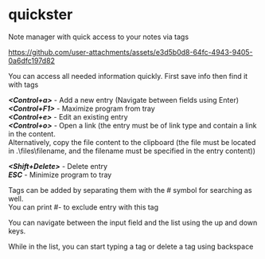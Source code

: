 # quickster
Note manager with quick access to your notes via tags

https://github.com/user-attachments/assets/e3d5b0d8-64fc-4943-9405-0a6dfc197d82

You can access all needed information quickly. First save info then find it with tags

*__<Control+a>__* - Add a new entry (Navigate between fields using Enter)  
*__<Control+F1>__* - Maximize program from tray  
*__<Control+e>__* - Edit an existing entry  
*__<Control+o>__* - Open a link (the entry must be of link type and contain a link in the content.  
Alternatively, copy the file content to the clipboard (the file must be located in .\\files\\filename, and the filename must be specified in the entry content))  

*__<Shift+Delete>__* - Delete entry  
*__ESC__* - Minimize program to tray

Tags can be added by separating them with the # symbol for searching as well.  
You can print #- to exclude entry with this tag  

You can navigate between the input field and the list using the up and down keys. 

While in the list, you can start typing a tag or delete a tag using backspace

